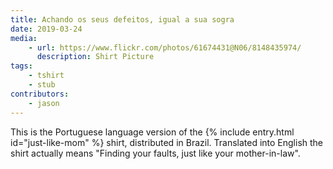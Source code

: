 ```yaml
---
title: Achando os seus defeitos, igual a sua sogra
date: 2019-03-24
media:
    - url: https://www.flickr.com/photos/61674431@N06/8148435974/
      description: Shirt Picture
tags:
    - tshirt
    - stub
contributors:
    - jason
---
```

This is the Portuguese language version of the {% include entry.html id="just-like-mom" %} shirt, distributed in Brazil. Translated into English the shirt actually means "Finding your faults, just like your mother-in-law".
